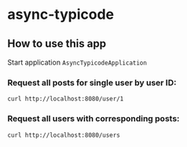 # async-typicode

## How to use this app
Start application `AsyncTypicodeApplication`
### Request all posts for single user by user ID:
```
curl http://localhost:8080/user/1
```
### Request all users with corresponding posts:
```
curl http://localhost:8080/users
``` 
